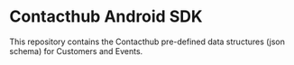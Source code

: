 # Contacthub Android SDK

This repository contains the Contacthub pre-defined data structures (json schema) for Customers and Events. 
